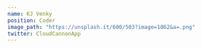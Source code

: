 ```yaml
---
name: KJ Venky
position: Coder
image_path: "https://unsplash.it/600/503?image=1062&a=.png"
twitter: CloudCannonApp
---
```

